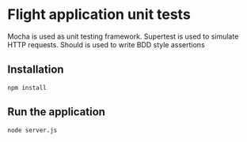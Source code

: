 Flight application unit tests
==============================

Mocha is used as unit testing framework.
Supertest is used to simulate HTTP requests.
Should is used to write BDD style assertions

Installation
-------------------------------
	
	npm install

Run the application
-------------------------------

	node server.js
